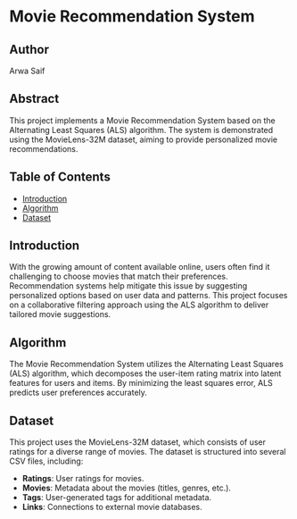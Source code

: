 # Movie Recommendation System

## Author
Arwa Saif

## Abstract
This project implements a Movie Recommendation System based on the Alternating Least Squares (ALS) algorithm. The system is demonstrated using the MovieLens-32M dataset, aiming to provide personalized movie recommendations.

## Table of Contents
- [Introduction](#introduction)
- [Algorithm](#algorithm)
- [Dataset](#dataset)


## Introduction
With the growing amount of content available online, users often find it challenging to choose movies that match their preferences. Recommendation systems help mitigate this issue by suggesting personalized options based on user data and patterns. This project focuses on a collaborative filtering approach using the ALS algorithm to deliver tailored movie suggestions.

## Algorithm
The Movie Recommendation System utilizes the Alternating Least Squares (ALS) algorithm, which decomposes the user-item rating matrix into latent features for users and items. By minimizing the least squares error, ALS predicts user preferences accurately.

## Dataset
This project uses the MovieLens-32M dataset, which consists of user ratings for a diverse range of movies. The dataset is structured into several CSV files, including:
- **Ratings**: User ratings for movies.
- **Movies**: Metadata about the movies (titles, genres, etc.).
- **Tags**: User-generated tags for additional metadata.
- **Links**: Connections to external movie databases.


